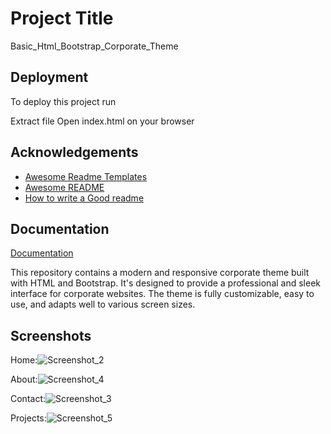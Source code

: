 # Project Title

Basic_Html_Bootstrap_Corporate_Theme

## Deployment

To deploy this project run


Extract file
Open index.html on your browser



## Acknowledgements

 - [Awesome Readme Templates](https://awesomeopensource.com/project/elangosundar/awesome-README-templates)
 - [Awesome README](https://github.com/matiassingers/awesome-readme)
 - [How to write a Good readme](https://bulldogjob.com/news/449-how-to-write-a-good-readme-for-your-github-project)


## Documentation

[Documentation](https://linktodocumentation)

This repository contains a modern and responsive corporate theme built with HTML and Bootstrap. It's designed to provide a professional and sleek interface for corporate websites. The theme is fully customizable, easy to use, and adapts well to various screen sizes.



## Screenshots
Home:![Screenshot_2](https://github.com/abirazmyne/Basic_Html_Bootstrap_Corporate_Theme/assets/114304896/8c767ae3-f075-49d5-ab8f-232638effc9c)

About:![Screenshot_4](https://github.com/abirazmyne/Basic_Html_Bootstrap_Corporate_Theme/assets/114304896/dda9610b-2a1b-41da-a7ab-416304f85016)

Contact:![Screenshot_3](https://github.com/abirazmyne/Basic_Html_Bootstrap_Corporate_Theme/assets/114304896/5bca0485-b556-4f69-b3d6-c733cd8c975b)

Projects:![Screenshot_5](https://github.com/abirazmyne/Basic_Html_Bootstrap_Corporate_Theme/assets/114304896/8242de9f-fabf-4400-89f4-b4b696f51775)







